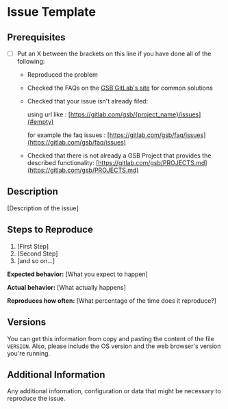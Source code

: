 <!--

Have you read Atom's Code of Conduct? By filing an Issue, you are expected to comply with it, including treating everyone with respect: https://gitlab.com/gsb/blob/master/CODE_OF_CONDUCT.md

Do you want to ask a question? Are you looking for support? The GSB team can help you. To contact the team send an email here : gsb@gitlab.com

-->

# Issue Template

## Prerequisites

* [ ] Put an X between the brackets on this line if you have done all of the following:
  * Reproduced the problem
  * Checked the FAQs on the [GSB GitLab's site](https://gitlab.com/gsb/faq) for common solutions
  * Checked that your issue isn't already filed:

    using url like : [https://gitlab.com/gsb/{project_name}/issues](#empty)

    for example the faq issues : [https://gitlab.com/gsb/faq/issues](https://gitlab.com/gsb/faq/issues)
  * Checked that there is not already a GSB Project that provides the described functionality: [https://gitlab.com/gsb/PROJECTS.md](https://gitlab.com/gsb/PROJECTS.md)

## Description

[Description of the issue]

## Steps to Reproduce

1. [First Step]
2. [Second Step]
3. [and so on...]

**Expected behavior:** [What you expect to happen]

**Actual behavior:** [What actually happens]

**Reproduces how often:** [What percentage of the time does it reproduce?]

## Versions

You can get this information from copy and pasting the content of the file `VERSION`. Also, please include the OS version and the web browser's version you're running.

## Additional Information

Any additional information, configuration or data that might be necessary to reproduce the issue.